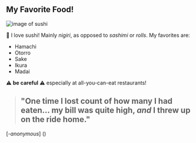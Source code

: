 ## My Favorite Food!

![image of sushi](https://encrypted-tbn0.gstatic.com/images?q=tbn:ANd9GcQ3KdYJjJDqGCowUlq6_uWJqXkzODxtp1qyUQ&usqp=CAU)

🍣 I love sushi! Mainly _nigiri_, as opposed to _sashimi_ or _rolls_. My favorites are:

* Hamachi
* Otorro
* Sake
* Ikura
* Madai

⚠️ **be careful** ⚠️ especially at all-you-can-eat restaurants!

>## "One time I lost count of how many I had eaten... my bill was quite high, _and_ I threw up on the ride home."
[_-anonymous_] ()
